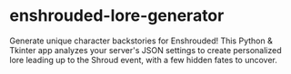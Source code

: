 # enshrouded-lore-generator
Generate unique character backstories for Enshrouded! This Python &amp; Tkinter app analyzes your server's JSON settings to create personalized lore leading up to the Shroud event, with a few hidden fates to uncover.
